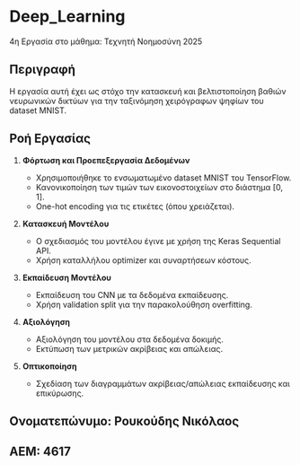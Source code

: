 # Deep_Learning
4η Εργασία στο μάθημα: Τεχνητή Νοημοσύνη 2025

## Περιγραφή
Η εργασία αυτή έχει ως στόχο την κατασκευή και βελτιστοποίηση βαθιών νευρωνικών δικτύων για την ταξινόμηση χειρόγραφων ψηφίων του dataset MNIST.

## Ροή Εργασίας

1. **Φόρτωση και Προεπεξεργασία Δεδομένων**
   - Χρησιμοποιήθηκε το ενσωματωμένο dataset MNIST του TensorFlow.
   - Κανονικοποίηση των τιμών των εικονοστοιχείων στο διάστημα [0, 1].
   - One-hot encoding για τις ετικέτες (όπου χρειάζεται).

2. **Κατασκευή Μοντέλου**
   - Ο σχεδιασμός του μοντέλου έγινε με χρήση της Keras Sequential API.
   - Χρήση καταλλήλου optimizer και συναρτήσεων κόστους.

3. **Εκπαίδευση Μοντέλου**
   - Εκπαίδευση του CNN με τα δεδομένα εκπαίδευσης.
   - Χρήση validation split για την παρακολούθηση overfitting.

4. **Αξιολόγηση**
   - Αξιολόγηση του μοντέλου στα δεδομένα δοκιμής.
   - Εκτύπωση των μετρικών ακρίβειας και απώλειας.

5. **Οπτικοποίηση**
   - Σχεδίαση των διαγραμμάτων ακρίβειας/απώλειας εκπαίδευσης και επικύρωσης.

## Ονοματεπώνυμο: Ρουκούδης Νικόλαος
## ΑΕΜ: 4617
